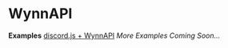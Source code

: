 # WynnAPI

<b>Examples</b>
[discord.js + WynnAPI](discordjs-example.js)
<i>More Examples Coming Soon...</i>